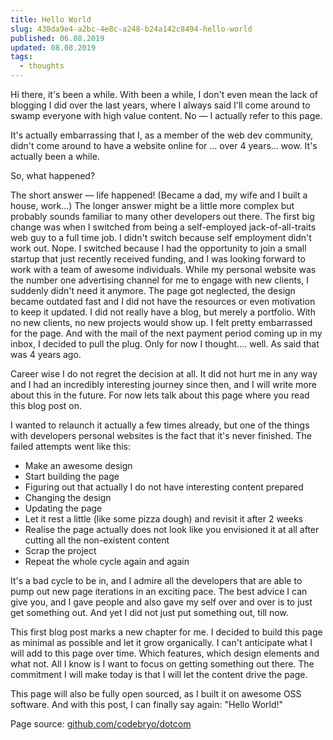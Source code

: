```yaml
---
title: Hello World
slug: 438da9e4-a2bc-4e8c-a248-b24a142c8494-hello-world
published: 06.08.2019
updated: 08.08.2019
tags:
  - thoughts
---
```


Hi there, it's been a while. With been a while, I don't even mean the lack of blogging I did over the last years, where I always said I'll come around to swamp everyone with high value content. No — I actually refer to this page.

It's actually embarrassing that I, as a member of the web dev community, didn't come around to have a website online for ... over 4 years... wow. It's actually been a while.

So, what happened?

The short answer — life happened! (Became a dad, my wife and I built a house, work...)
The longer answer might be  a little more complex but probably sounds familiar to many other developers out there. The first big change was when I switched from being a self-employed jack-of-all-traits web guy to a full time job. I didn't switch because self employment didn't work out. Nope. I switched because I had the opportunity to join a small startup that just recently received funding, and I was looking forward to work with a team of awesome individuals.
While my personal website was the number one advertising channel for me to engage with new clients, I suddenly didn't need it anymore. The page got neglected, the design became outdated fast and I did not have the resources or even motivation to keep it updated. I did not really have a blog, but merely a portfolio. With no new clients, no new projects would show up. I felt pretty embarrassed for the page. And with the mail of the next payment period coming up in my inbox, I decided to pull the plug. Only for now I thought.... well. As said that was 4 years ago.

Career wise I do not regret the decision at all. It did not hurt me in any way and I had an incredibly interesting journey since then, and I will write more about this in the future. For now lets talk about this page where you read this blog post on.

I wanted to relaunch it actually a few times already, but one of the things with developers personal websites is the fact that it's never finished. The failed attempts went like this:

- Make an awesome design
- Start building the page
- Figuring out that actually I do not have interesting content prepared
- Changing the design
- Updating the page
- Let it rest a little (like some pizza dough) and revisit it after 2 weeks
- Realise the page actually does not look like you envisioned it at all after cutting all the non-existent content
- Scrap the project
- Repeat the whole cycle again and again

It's a bad cycle to be in, and I admire all the developers that are able to pump out new page iterations in an exciting pace. The best advice I can give you, and I gave people and also gave my self over and over is to just get something out. And yet I did not just put something out, till now.

This first blog post marks a new chapter for me. I decided to build this page as minimal as possible and let it grow organically. I can't anticipate what I will add to this page over time. Which features, which design elements and what not. All I know is I want to focus on getting something out there. The commitment I will make today is that I will let the content drive the page.

This page will also be fully open sourced, as I built it on awesome OSS software.
And with this post, I can finally say again: "Hello World!"

Page source: [github.com/codebryo/dotcom](https://github.com/codebryo/dotcom)
